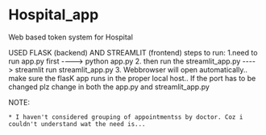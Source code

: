 # Hospital_app
Web based token system for Hospital

USED FLASK (backend) AND STREAMLIT (frontend)
steps to run:
   1.need to run app.py first  ----> python app.py
   2. then run the streamlit_app.py  ----> streamlit run streamlit_app.py
   3. Webbrowser will open automatically.. make sure the flasK app runs in the proper local host.. If
      the port has to be changed plz change in both the app.py and streamlit_app.py

NOTE:
    
    * I haven't considered grouping of appointmentss by doctor. Coz i couldn't understand wat the need is...

